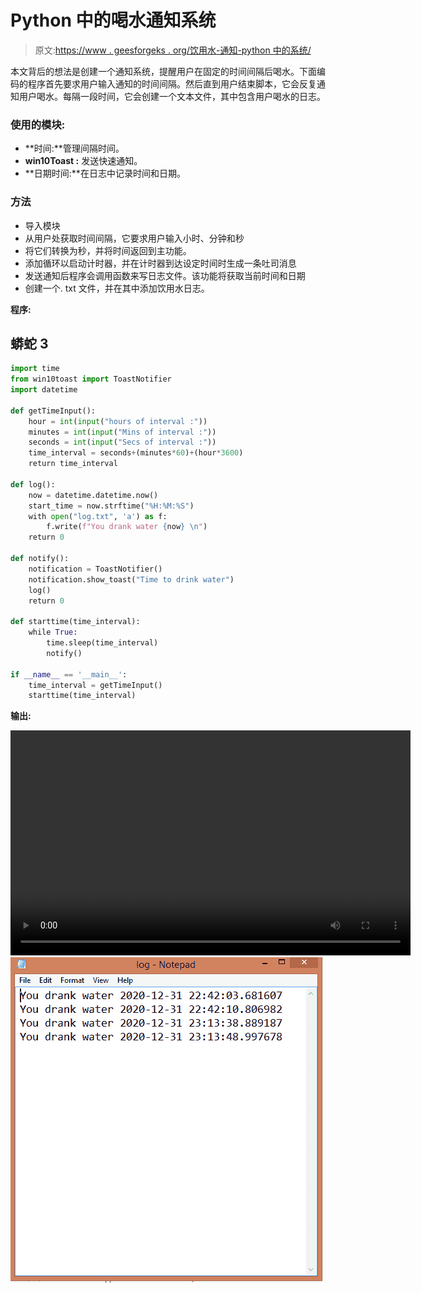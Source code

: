 # Python 中的喝水通知系统

> 原文:[https://www . geesforgeks . org/饮用水-通知-python 中的系统/](https://www.geeksforgeeks.org/drink-water-notification-system-in-python/)

本文背后的想法是创建一个通知系统，提醒用户在固定的时间间隔后喝水。下面编码的程序首先要求用户输入通知的时间间隔。然后直到用户结束脚本，它会反复通知用户喝水。每隔一段时间，它会创建一个文本文件，其中包含用户喝水的日志。

### 使用的模块:

*   **时间:**管理间隔时间。
*   **win10Toast :** 发送快速通知。
*   **日期时间:**在日志中记录时间和日期。

### 方法

*   导入模块
*   从用户处获取时间间隔，它要求用户输入小时、分钟和秒
*   将它们转换为秒，并将时间返回到主功能。
*   添加循环以启动计时器，并在计时器到达设定时间时生成一条吐司消息
*   发送通知后程序会调用函数来写日志文件。该功能将获取当前时间和日期
*   创建一个. txt 文件，并在其中添加饮用水日志。

**程序:**

## 蟒蛇 3

```py
import time
from win10toast import ToastNotifier
import datetime

def getTimeInput():
    hour = int(input("hours of interval :"))
    minutes = int(input("Mins of interval :"))
    seconds = int(input("Secs of interval :"))
    time_interval = seconds+(minutes*60)+(hour*3600)
    return time_interval

def log():
    now = datetime.datetime.now()
    start_time = now.strftime("%H:%M:%S")
    with open("log.txt", 'a') as f:
        f.write(f"You drank water {now} \n")
    return 0

def notify():
    notification = ToastNotifier()
    notification.show_toast("Time to drink water")
    log()
    return 0

def starttime(time_interval):
    while True:
        time.sleep(time_interval)
        notify()

if __name__ == '__main__':
    time_interval = getTimeInput()
    starttime(time_interval)
```

**输出:**

<video class="wp-video-shortcode" id="video-535886-1" width="640" height="360" preload="metadata" controls=""><source type="video/mp4" src="https://media.geeksforgeeks.org/wp-content/uploads/20201231233905/op.mp4?_=1">[https://media.geeksforgeeks.org/wp-content/uploads/20201231233905/op.mp4](https://media.geeksforgeeks.org/wp-content/uploads/20201231233905/op.mp4)</video>![](img/9da44b8901ff4fc9fe4079e7b2e13119.png)